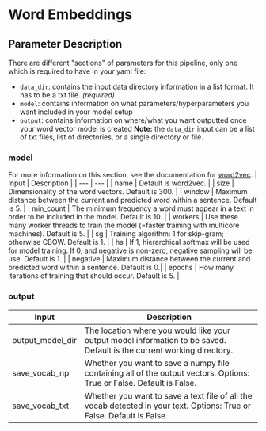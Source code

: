 # Word Embeddings
## Parameter Description
There are different "sections" of parameters for this pipeline, only one which is required to have in your yaml file: 
- `data_dir`: contains the input data directory information in a list format. It has to be a txt file. *(required)*
- `model`: contains information on what parameters/hyperparameters you want included in your model setup
- `output`: contains information on where/what you want outputted once your word vector model is created
**Note:** the `data_dir` input can be a list of txt files, list of directories, or a single directory or file.

### model
For more information on this section, see the documentation for [word2vec](https://radimrehurek.com/gensim/models/word2vec.html).
| Input | Description |
| --- | --- |
| name | Default is word2vec. |
| size | Dimensionality of the word vectors. Default is 300. |
| window | Maximum distance between the current and predicted word within a sentence. Default is 5. |
| min_count | The minimum frequency a word must appear in a text in order to be included in the model. Default is 10. |
| workers | Use these many worker threads to train the model (=faster training with multicore machines). Default is 5. |
| sg | Training algorithm: 1 for skip-gram; otherwise CBOW. Default is 1. |
| hs | If 1, hierarchical softmax will be used for model training. If 0, and negative is non-zero, negative sampling will be use. Default is 1. |
| negative | Maximum distance between the current and predicted word within a sentence. Default is 0.|
| epochs | How many iterations of training that should occur. Default is 5. |

### output
| Input | Description |
| --- | --- |
| output_model_dir | The location where you would like your output model information to be saved. Default is the current working directory. |
| save_vocab_np | Whether you want to save a numpy file containing all of the output vectors. Options: True or False. Default is False. |
| save_vocab_txt| Whether you want to save a text file of all the vocab detected in your text. Options: True or False. Default is False.  |

